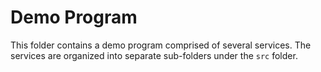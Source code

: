 # Demo Program

This folder contains a demo program comprised of several services. The services are
organized into separate sub-folders under the `src` folder.
